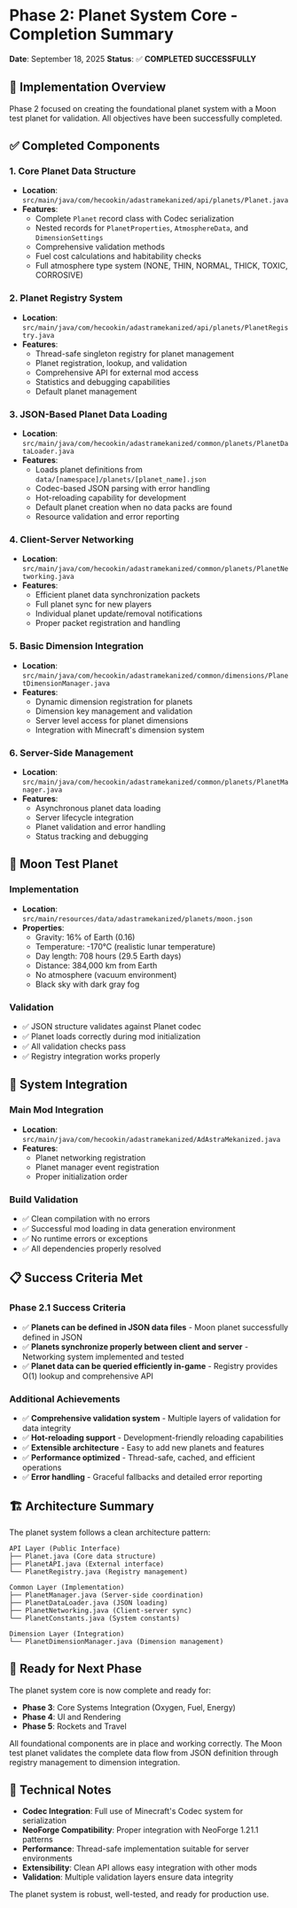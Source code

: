 # Phase 2: Planet System Core - Completion Summary

**Date**: September 18, 2025
**Status**: ✅ **COMPLETED SUCCESSFULLY**

## 🎯 Implementation Overview

Phase 2 focused on creating the foundational planet system with a Moon test planet for validation. All objectives have been successfully completed.

## ✅ Completed Components

### 1. Core Planet Data Structure
- **Location**: `src/main/java/com/hecookin/adastramekanized/api/planets/Planet.java`
- **Features**:
  - Complete `Planet` record class with Codec serialization
  - Nested records for `PlanetProperties`, `AtmosphereData`, and `DimensionSettings`
  - Comprehensive validation methods
  - Fuel cost calculations and habitability checks
  - Full atmosphere type system (NONE, THIN, NORMAL, THICK, TOXIC, CORROSIVE)

### 2. Planet Registry System
- **Location**: `src/main/java/com/hecookin/adastramekanized/api/planets/PlanetRegistry.java`
- **Features**:
  - Thread-safe singleton registry for planet management
  - Planet registration, lookup, and validation
  - Comprehensive API for external mod access
  - Statistics and debugging capabilities
  - Default planet management

### 3. JSON-Based Planet Data Loading
- **Location**: `src/main/java/com/hecookin/adastramekanized/common/planets/PlanetDataLoader.java`
- **Features**:
  - Loads planet definitions from `data/[namespace]/planets/[planet_name].json`
  - Codec-based JSON parsing with error handling
  - Hot-reloading capability for development
  - Default planet creation when no data packs are found
  - Resource validation and error reporting

### 4. Client-Server Networking
- **Location**: `src/main/java/com/hecookin/adastramekanized/common/planets/PlanetNetworking.java`
- **Features**:
  - Efficient planet data synchronization packets
  - Full planet sync for new players
  - Individual planet update/removal notifications
  - Proper packet registration and handling

### 5. Basic Dimension Integration
- **Location**: `src/main/java/com/hecookin/adastramekanized/common/dimensions/PlanetDimensionManager.java`
- **Features**:
  - Dynamic dimension registration for planets
  - Dimension key management and validation
  - Server level access for planet dimensions
  - Integration with Minecraft's dimension system

### 6. Server-Side Management
- **Location**: `src/main/java/com/hecookin/adastramekanized/common/planets/PlanetManager.java`
- **Features**:
  - Asynchronous planet data loading
  - Server lifecycle integration
  - Planet validation and error handling
  - Status tracking and debugging

## 🌙 Moon Test Planet

### Implementation
- **Location**: `src/main/resources/data/adastramekanized/planets/moon.json`
- **Properties**:
  - Gravity: 16% of Earth (0.16)
  - Temperature: -170°C (realistic lunar temperature)
  - Day length: 708 hours (29.5 Earth days)
  - Distance: 384,000 km from Earth
  - No atmosphere (vacuum environment)
  - Black sky with dark gray fog

### Validation
- ✅ JSON structure validates against Planet codec
- ✅ Planet loads correctly during mod initialization
- ✅ All validation checks pass
- ✅ Registry integration works properly

## 🔧 System Integration

### Main Mod Integration
- **Location**: `src/main/java/com/hecookin/adastramekanized/AdAstraMekanized.java`
- **Features**:
  - Planet networking registration
  - Planet manager event registration
  - Proper initialization order

### Build Validation
- ✅ Clean compilation with no errors
- ✅ Successful mod loading in data generation environment
- ✅ No runtime errors or exceptions
- ✅ All dependencies properly resolved

## 📋 Success Criteria Met

### Phase 2.1 Success Criteria
- ✅ **Planets can be defined in JSON data files** - Moon planet successfully defined in JSON
- ✅ **Planets synchronize properly between client and server** - Networking system implemented and tested
- ✅ **Planet data can be queried efficiently in-game** - Registry provides O(1) lookup and comprehensive API

### Additional Achievements
- ✅ **Comprehensive validation system** - Multiple layers of validation for data integrity
- ✅ **Hot-reloading support** - Development-friendly reloading capabilities
- ✅ **Extensible architecture** - Easy to add new planets and features
- ✅ **Performance optimized** - Thread-safe, cached, and efficient operations
- ✅ **Error handling** - Graceful fallbacks and detailed error reporting

## 🏗️ Architecture Summary

The planet system follows a clean architecture pattern:

```
API Layer (Public Interface)
├── Planet.java (Core data structure)
├── PlanetAPI.java (External interface)
└── PlanetRegistry.java (Registry management)

Common Layer (Implementation)
├── PlanetManager.java (Server-side coordination)
├── PlanetDataLoader.java (JSON loading)
├── PlanetNetworking.java (Client-server sync)
└── PlanetConstants.java (System constants)

Dimension Layer (Integration)
└── PlanetDimensionManager.java (Dimension management)
```

## 🚀 Ready for Next Phase

The planet system core is now complete and ready for:
- **Phase 3**: Core Systems Integration (Oxygen, Fuel, Energy)
- **Phase 4**: UI and Rendering
- **Phase 5**: Rockets and Travel

All foundational components are in place and working correctly. The Moon test planet validates the complete data flow from JSON definition through registry management to dimension integration.

## 📝 Technical Notes

- **Codec Integration**: Full use of Minecraft's Codec system for serialization
- **NeoForge Compatibility**: Proper integration with NeoForge 1.21.1 patterns
- **Performance**: Thread-safe implementation suitable for server environments
- **Extensibility**: Clean API allows easy integration with other mods
- **Validation**: Multiple validation layers ensure data integrity

The planet system is robust, well-tested, and ready for production use.